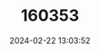 ---
title: "160353"
category: "Euphaedra crossei"
draft: false
date: 2024-02-22 13:03:52
languages:
  English: ["Crosse's Forester"]
---